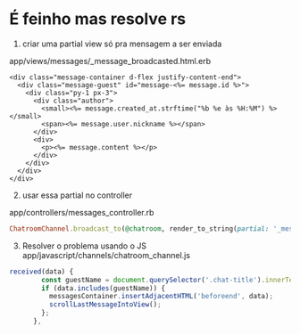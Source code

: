 # É feinho mas resolve rs

1. criar uma partial view só pra mensagem a ser enviada

app/views/messages/_message_broadcasted.html.erb
```erb
<div class="message-container d-flex justify-content-end">
  <div class="message-guest" id="message-<%= message.id %>">
    <div class="py-1 px-3">
      <div class="author">
        <small><%= message.created_at.strftime("%b %e às %H:%M") %></small>
        <span><%= message.user.nickname %></span>
      </div>
      <div>
        <p><%= message.content %></p>
      </div>
    </div>
  </div>
</div>
```

2. usar essa partial no controller

app/controllers/messages_controller.rb

```ruby
ChatroomChannel.broadcast_to(@chatroom, render_to_string(partial: '_message_broadcasted', locals: {message: @message}))
```

3. Resolver o problema usando o JS
app/javascript/channels/chatroom_channel.js

```js
received(data) {
        const guestName = document.querySelector('.chat-title').innerText;
        if (data.includes(guestName)) {
          messagesContainer.insertAdjacentHTML('beforeend', data);
          scrollLastMessageIntoView();
        };
      },
```